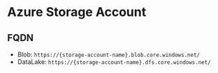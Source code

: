 # Azure Storage Account

## FQDN

- Blob: `https://{storage-account-name}.blob.core.windows.net/`
- DataLake: `https://{storage-account-name}.dfs.core.windows.net/`
